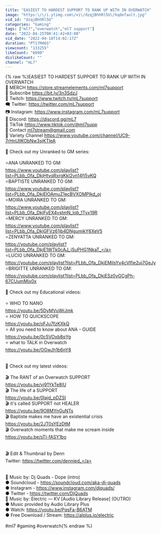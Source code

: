 ```yaml
---
title: "EASIEST TO HARDEST SUPPORT TO RANK UP WITH IN OVERWATCH"
image: "https:\/\/i.ytimg.com\/vi\/dzqjBhhRl5U\/hqdefault.jpg"
vid_id: "dzqjBhhRl5U"
categories: "Gaming"
tags: ["ml7","overwatch","ml7 support"]
date: "2022-04-25T00:41:42+03:00"
vid_date: "2022-04-18T14:02:17Z"
duration: "PT17M46S"
viewcount: "133255"
likeCount: "6090"
dislikeCount: ""
channel: "mL7"
---
```

{% raw %}EASIEST TO HARDEST SUPPORT TO RANK UP WITH IN OVERWATCH<br />👕 MERCH <a rel="nofollow" target="blank" href="https://store.streamelements.com/ml7support">https://store.streamelements.com/ml7support</a><br />🔔 Subscribe <a rel="nofollow" target="blank" href="https://bit.ly/3n3SdzJ">https://bit.ly/3n3SdzJ</a><br />👀 Twitch: <a rel="nofollow" target="blank" href="https://www.twitch.tv/mL7support">https://www.twitch.tv/mL7support</a><br />🗨️ Twitter: <a rel="nofollow" target="blank" href="https://twitter.com/mL7support">https://twitter.com/mL7support</a><br />📷 Instagram: <a rel="nofollow" target="blank" href="https://www.instagram.com/mL7support">https://www.instagram.com/mL7support</a><br />📣 Discord: <a rel="nofollow" target="blank" href="https://discord.gg/mL7">https://discord.gg/mL7</a><br />📱 TikTok <a rel="nofollow" target="blank" href="https://www.tiktok.com/@ml7supp">https://www.tiktok.com/@ml7supp</a><br />📧 Contact ml7stream@gmail.com<br />🔔 Variety Channel <a rel="nofollow" target="blank" href="https://www.youtube.com/channel/UC9-7rHnUllKObNw3sjKTIeA">https://www.youtube.com/channel/UC9-7rHnUllKObNw3sjKTIeA</a><br /><br />🔎 Check out my Unranked to GM series:<br /><br />⭐ANA UNRANKED TO GM:<br /><a rel="nofollow" target="blank" href="https://www.youtube.com/playlist?list=PLbb_Ofa_DkjHtvqRxrgKkI2vn14fj5vKQ">https://www.youtube.com/playlist?list=PLbb_Ofa_DkjHtvqRxrgKkI2vn14fj5vKQ</a><br />⭐BAPTISTE UNRANKED TO GM: <br /><a rel="nofollow" target="blank" href="https://www.youtube.com/playlist?list=PLbb_Ofa_DkjElOAmuZ1ecBVXOMPIkd_oj">https://www.youtube.com/playlist?list=PLbb_Ofa_DkjElOAmuZ1ecBVXOMPIkd_oj</a><br />⭐MOIRA UNRANKED TO GM: <br /><a rel="nofollow" target="blank" href="https://www.youtube.com/playlist?list=PLbb_Ofa_DkjFvEX4vstmN_lob_1Tyx19R">https://www.youtube.com/playlist?list=PLbb_Ofa_DkjFvEX4vstmN_lob_1Tyx19R</a><br />⭐MERCY UNRANKED TO GM: <br /><a rel="nofollow" target="blank" href="https://www.youtube.com/playlist?list=PLbb_Ofa_DkjGFVz61jb4DNgumikY6XeV5">https://www.youtube.com/playlist?list=PLbb_Ofa_DkjGFVz61jb4DNgumikY6XeV5</a><br />⭐ZENYATTA UNRANKED TO GM: <br /><a rel="nofollow" target="blank" href="https://youtube.com/playlist?list=PLbb_Ofa_DkjE1WTk0cAJ_jSuPHG1NkaT_">https://youtube.com/playlist?list=PLbb_Ofa_DkjE1WTk0cAJ_jSuPHG1NkaT_</a><br />⭐LUCIO UNRANKED TO GM: <br /><a rel="nofollow" target="blank" href="https://youtube.com/playlist?list=PLbb_Ofa_DkjEMilsYv4cVlfie2uj7GeJy">https://youtube.com/playlist?list=PLbb_Ofa_DkjEMilsYv4cVlfie2uj7GeJy</a><br />⭐BRIGITTE UNRANKED TO GM: <br /><a rel="nofollow" target="blank" href="https://youtube.com/playlist?list=PLbb_Ofa_DkjESz0yGCgPh-67CUumMix0x">https://youtube.com/playlist?list=PLbb_Ofa_DkjESz0yGCgPh-67CUumMix0x</a><br /><br />🔎 Check out my Educational videos:<br /><br />⭐ WHO TO NANO<br /><a rel="nofollow" target="blank" href="https://youtu.be/5DyMVuWrJmk">https://youtu.be/5DyMVuWrJmk</a><br />⭐ HOW TO QUICKSCOPE<br /><a rel="nofollow" target="blank" href="https://youtu.be/oFJu7fzKXkQ">https://youtu.be/oFJu7fzKXkQ</a><br />⭐ All you need to know about ANA - GUIDE<br /><a rel="nofollow" target="blank" href="https://youtu.be/0c5VOxb8qYg">https://youtu.be/0c5VOxb8qYg</a><br />⭐ what to TALK in Overwatch<br /><a rel="nofollow" target="blank" href="https://youtu.be/OGwJh1b6nY8">https://youtu.be/OGwJh1b6nY8</a><br /><br /><br />🔎 Check out my latest videos:<br /><br />🎬 The RANT of an Overwatch SUPPORT<br /><a rel="nofollow" target="blank" href="https://youtu.be/vj91YkTe8lU">https://youtu.be/vj91YkTe8lU</a><br />🎬 The life of a SUPPORT<br /><a rel="nofollow" target="blank" href="https://youtu.be/0Iajd_pDZSI">https://youtu.be/0Iajd_pDZSI</a><br />🎬 it's called SUPPORT not HEALER<br /><a rel="nofollow" target="blank" href="https://youtu.be/9O8MYnGuNTs">https://youtu.be/9O8MYnGuNTs</a><br />🎬 Baptiste makes me have an existential crisis<br /><a rel="nofollow" target="blank" href="https://youtu.be/2JT0sYEzDtM">https://youtu.be/2JT0sYEzDtM</a><br />🎬 Overwatch moments that make me scream inside<br /><a rel="nofollow" target="blank" href="https://youtu.be/sTI-fASY1bo">https://youtu.be/sTI-fASY1bo</a><br /><br /><br />🎬 Edit &amp; Thumbnail by Denn<br />Twitter: <a rel="nofollow" target="blank" href="https://twitter.com/dennied_">https://twitter.com/dennied_</a><br /><br /><br />🎵 Music by: Dj Quads -  Dope (intro)<br />● Soundcloud - <a rel="nofollow" target="blank" href="https://soundcloud.com/aka-dj-quads">https://soundcloud.com/aka-dj-quads</a><br />● Instagram - <a rel="nofollow" target="blank" href="https://www.instagram.com/djquads/">https://www.instagram.com/djquads/</a><br />● Twitter - <a rel="nofollow" target="blank" href="https://twitter.com/DjQuads">https://twitter.com/DjQuads</a><br />🎵 Music by: Electric — KV [Audio Library Release] (OUTRO)<br />● Music provided by Audio Library Plus<br />● Watch: <a rel="nofollow" target="blank" href="https://youtu.be/PqsFa-B6ATM">https://youtu.be/PqsFa-B6ATM</a><br />● Free Download / Stream: <a rel="nofollow" target="blank" href="https://alplus.io/electric">https://alplus.io/electric</a><br /><br />#ml7 #gaming #overwatch{% endraw %}
